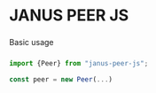 # JANUS PEER JS

###
Basic usage
###

```ts
import {Peer} from "janus-peer-js";

const peer = new Peer(...)
```